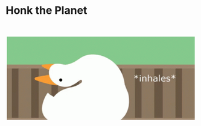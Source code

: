 # Honk the Planet

<div align="center">
    <br>
    <br>
    <img src="https://raw.githubusercontent.com/cpanato/cpanato/main/honk.gif">
    <br>
</div>
<br>
<br>
